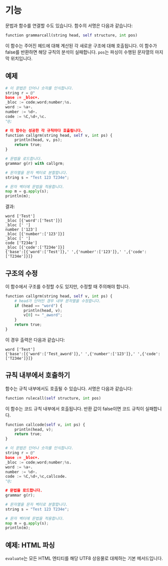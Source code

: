 # 기능

문법과 함수를 연결할 수도 있습니다. 함수의 서명은 다음과 같습니다:

```python
function grammarcall(string head, self structure, int pos)
```

이 함수는 주어진 헤드에 대해 계산된 각 새로운 구조에 대해 호출됩니다. 이 함수가 false를 반환하면 해당 규칙의 분석이 실패합니다. `pos`는 파싱이 수행된 문자열의 마지막 위치입니다.

## 예제

```python
# 이 문법은 단어나 숫자를 인식합니다.
string r = @"
base := _bloc+.
_bloc := code;word;number;%s.
word := %a+.
number := %d+.
code := %C,%d+,%c.
"@;

# 이 함수는 성공한 각 규칙마다 호출됩니다.
function callgrm(string head, self v, int ps) {
    println(head, v, ps);
    return true;
}

# 문법을 로드합니다.
grammar g(r) with callgrm;

# 문자열을 문자 벡터로 분할합니다.
string s = "Test 123 T234e";

# 문자 벡터에 문법을 적용합니다.
map m = g.apply(s);
println(m);
```

결과:

```
word ['Test']
_bloc [{'word':['Test']}]
_bloc [' ']
number ['123']
_bloc [{'number':['123']}]
_bloc [' ']
code ['T234e']
_bloc [{'code':['T234e']}]
{'base':[{'word':['Test']},' ',{'number':['123']},' ',{'code':['T234e']}]}
```

## 구조의 수정

이 함수에서 구조를 수정할 수도 있지만, 수정할 때 주의해야 합니다.

```python
function callgrm(string head, self v, int ps) {
    # head가 단어인 경우 내부 문자열을 수정합니다.
    if (head == "word") {
        println(head, v);
        v[0] += "_aword";
    }
    return true;
}
```

이 경우 출력은 다음과 같습니다:

```
word ['Test']
{'base':[{'word':['Test_aword']},' ',{'number':['123']},' ',{'code':['T234e']}]}
```

## 규칙 내부에서 호출하기

함수는 규칙 내부에서도 호출될 수 있습니다. 서명은 다음과 같습니다:

```python
function rulecall(self structure, int pos)
```

이 함수는 코드 규칙 내부에서 호출됩니다. 반환 값이 false이면 코드 규칙이 실패합니다.

```python
function callcode(self v, int ps) {
    println(head, v);
    return true;
}

# 이 문법은 단어나 숫자를 인식합니다.
string r = @"
base := _bloc+.
_bloc := code;word;number;%s.
word := %a+.
number := %d+.
code := %C,%d+,%c,callcode.
"@;

# 문법을 로드합니다.
grammar g(r);

# 문자열을 문자 벡터로 분할합니다.
string s = "Test 123 T234e";

# 문자 벡터에 문법을 적용합니다.
map m = g.apply(s);
println(m);
```

## 예제: HTML 파싱

`evaluate`는 모든 HTML 엔티티를 해당 UTF8 상응물로 대체하는 기본 메서드입니다.